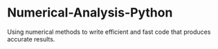 # Numerical-Analysis-Python
Using numerical methods to write efficient and fast code that produces accurate results.

